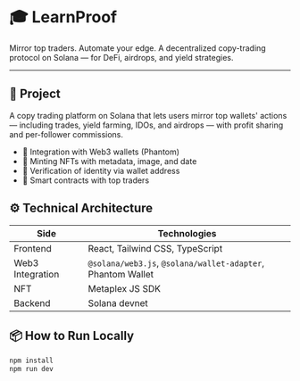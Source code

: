 # 🎓 LearnProof

Mirror top traders. Automate your edge.
A decentralized copy-trading protocol on Solana — for DeFi, airdrops, and yield strategies.

---

## 🚀 Project

A copy trading platform on Solana that lets users mirror top wallets' actions — including trades, yield farming, IDOs, and airdrops — with profit sharing and per-follower commissions.


- 🔗 Integration with Web3 wallets (Phantom)
- 🎨 Minting NFTs with metadata, image, and date
- 🧾 Verification of identity via wallet address
- 📜 Smart contracts with top traders



## ⚙️ Technical Architecture

| Side          | Technologies                           |
|---------------|----------------------------------------|
| Frontend      | React, Tailwind CSS, TypeScript      |
| Web3 Integration | `@solana/web3.js`, `@solana/wallet-adapter`, Phantom Wallet |
| NFT   | Metaplex JS SDK  |
| Backend       |  Solana devnet      |


## 📦 How to Run Locally

```bash
npm install
npm run dev
